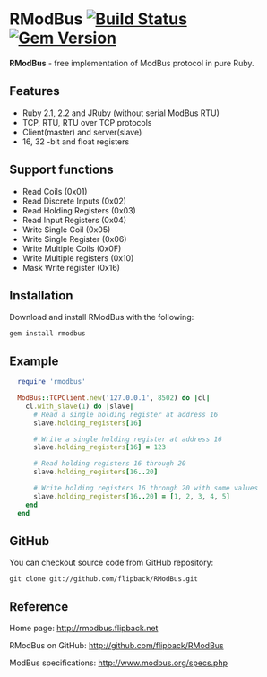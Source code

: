RModBus [![Build Status](https://secure.travis-ci.org/rmodbus/rmodbus.png)](http://travis-ci.org/rmodbus/rmodbus) [![Gem Version](https://badge.fury.io/rb/rmodbus.svg)](http://badge.fury.io/rb/rmodbus)
==========================

**RModBus** - free implementation of ModBus protocol in pure Ruby.

Features
---------------------------
  - Ruby 2.1, 2.2 and JRuby (without serial ModBus RTU)
  - TCP, RTU, RTU over TCP protocols
  - Client(master) and server(slave)
  - 16, 32 -bit and float registers

Support functions
---------------------------
  * Read Coils (0x01)
  * Read Discrete Inputs (0x02)
  * Read Holding Registers (0x03)
  * Read Input Registers (0x04)
  * Write Single Coil (0x05)
  * Write Single Register (0x06)
  * Write Multiple Coils (0x0F)
  * Write Multiple registers (0x10)
  * Mask Write register (0x16)

Installation
------------------------------------

Download and install RModBus with the following:

```
gem install rmodbus
```

Example
------------------------------------

  ```ruby
    require 'rmodbus'

    ModBus::TCPClient.new('127.0.0.1', 8502) do |cl|
      cl.with_slave(1) do |slave|
        # Read a single holding register at address 16
        slave.holding_registers[16]

        # Write a single holding register at address 16
        slave.holding_registers[16] = 123

        # Read holding registers 16 through 20
        slave.holding_registers[16..20]

        # Write holding registers 16 through 20 with some values
        slave.holding_registers[16..20] = [1, 2, 3, 4, 5]
      end
    end
  ```

GitHub
----------------------------------

You can checkout source code from GitHub repository:

```
git clone git://github.com/flipback/RModBus.git
```

Reference
----------------------------------

Home page: http://rmodbus.flipback.net

RModBus on GitHub: http://github.com/flipback/RModBus

ModBus specifications: http://www.modbus.org/specs.php
